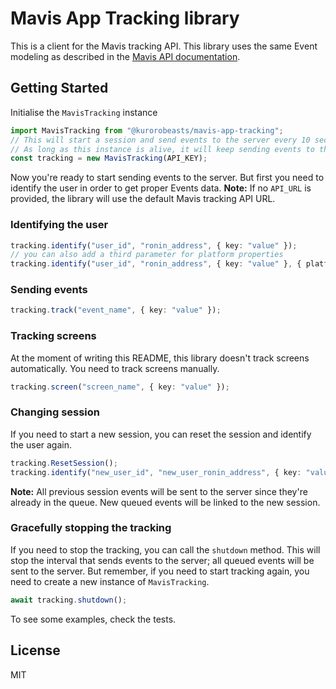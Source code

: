 # Mavis App Tracking library
This is a client for the Mavis tracking API. This library uses the same Event modeling as described in the [Mavis API documentation](https://docs.skymavis.com/mavis/app-tracking/guides/tracking-api#events). 
## Getting Started

Initialise the `MavisTracking` instance
```typescript
import MavisTracking from "@kurorobeasts/mavis-app-tracking";
// This will start a session and send events to the server every 10 seconds by default.
// As long as this instance is alive, it will keep sending events to the server unless explicitely stopped.
const tracking = new MavisTracking(API_KEY);
```
Now you're ready to start sending events to the server. But first you need to identify the user in order to get proper Events data.
**Note:** If no `API_URL` is provided, the library will use the default Mavis tracking API URL.
### Identifying the user
```typescript
tracking.identify("user_id", "ronin_address", { key: "value" });
// you can also add a third parameter for platform properties
tracking.identify("user_id", "ronin_address", { key: "value" }, { platform_name: "web" });
````

### Sending events

```typescript
tracking.track("event_name", { key: "value" });
```
### Tracking screens
At the moment of writing this README, this library doesn't track screens automatically. You need to track screens manually.
```typescript
tracking.screen("screen_name", { key: "value" });
```
### Changing session
If you need to start a new session, you can reset the session and identify the user again.
```typescript
tracking.ResetSession();
tracking.identify("new_user_id", "new_user_ronin_address", { key: "value"});
```
**Note:** All previous session events will be sent to the server since they're already in the queue. New queued events will be linked to the new session.
### Gracefully stopping the tracking
If you need to stop the tracking, you can call the `shutdown` method. This will stop the interval that sends events to the server; all queued events will be sent to the server.
But remember, if you need to start tracking again, you need to create a new instance of `MavisTracking`.
```typescript
await tracking.shutdown();
```
To see some examples, check the tests.
## License

MIT
